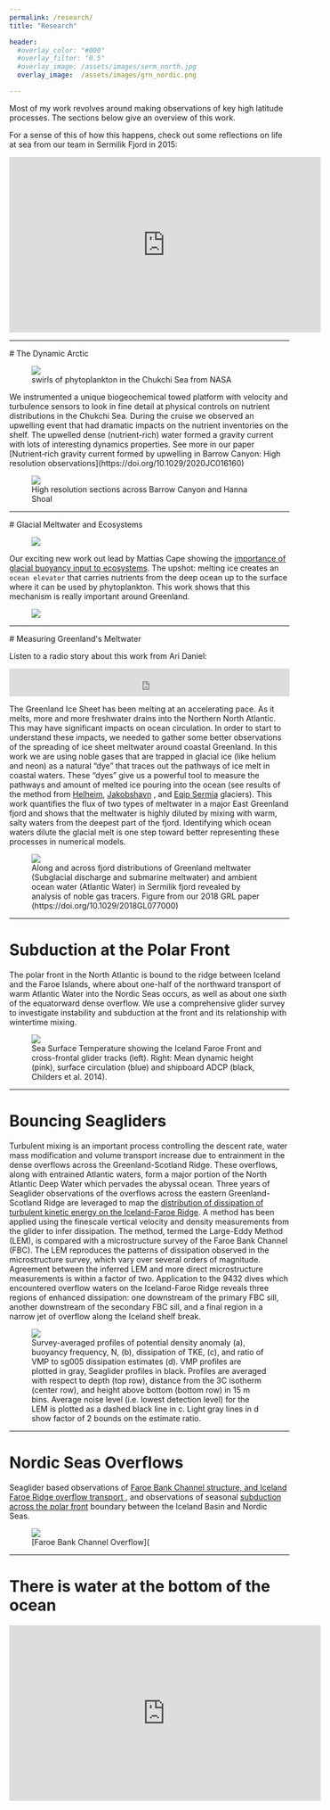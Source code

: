 ```yaml
---
permalink: /research/
title: "Research"

header:
  #overlay_color: "#000"
  #overlay_filter: "0.5"
  #overlay_image: /assets/images/serm_north.jpg
  overlay_image:  /assets/images/grn_nordic.png

---
```


Most of my work revolves around making observations of key high latitude processes. The sections below give an overview of this work.

For a sense of this of how this happens, check out some reflections on life at sea from our team in Sermilik Fjord in 2015:

<iframe width="560" height="315" src="https://www.youtube.com/embed/UjsAtunkIc0?rel=0&amp;showinfo=0" frameborder="0" allow="autoplay; encrypted-media" allowfullscreen></iframe>



<br>

<hr width="100%" size="10" noshade>
# The Dynamic Arctic

<figure >
    <img src="/assets/images/chukchi_oli_2018169_crop.jpg">
    <figcaption> swirls of phytoplankton in the Chukchi Sea from NASA  </figcaption>
</figure>
We instrumented a unique biogeochemical towed platform with velocity and turbulence sensors to look in fine detail at physical controls on nutrient distributions in the Chukchi Sea. During the cruise we observed an upwelling event that had dramatic impacts on the nutrient inventories on the shelf. The upwelled dense (nutrient-rich) water formed a gravity current with lots of interesting dynamics properties. See more in our paper [Nutrient‐rich gravity current formed by upwelling in Barrow Canyon: High resolution observations](https://doi.org/10.1029/2020JC016160)

<figure >
    <img src="/assets/images/BC_BHS.png">
    <figcaption> High resolution sections across Barrow Canyon and Hanna Shoal  </figcaption>
</figure>




<hr width="100%" size="10" noshade>
# Glacial Meltwater and Ecosystems

<figure class="half" >
    <img  src="/assets/images/nat_geo_cover.png">
    <figcaption>   </figcaption>
</figure>

Our exciting new work out lead by Mattias Cape showing the [importance of glacial buoyancy input to ecosystems](https://www.nature.com/articles/s41561-018-0268-4). The upshot: melting ice creates an `ocean elevator` that carries nutrients from the deep ocean up to the surface where it can be used by phytoplankton. This work shows that this mechanism is really important around Greenland.


<figure  >
    <img  src="/assets/images/serm15.jpg">
    <figcaption>   </figcaption>
</figure>


<hr width="100%" size="10" noshade>
# Measuring Greenland's Meltwater

Listen to a radio story about this work from Ari Daniel:
<iframe frameborder="0"  src="https://www.pri.org/node/87037/embedded" height="50" width="100%"></iframe>

<br>

The Greenland Ice Sheet has been melting at an accelerating pace. As it melts, more and more freshwater drains into the Northern North Atlantic. This may have significant impacts on ocean circulation. In order to start to understand these impacts, we needed to gather some better observations of the spreading of ice sheet meltwater around coastal Greenland. In this work we are using noble gases that are trapped in glacial ice (like helium and neon) as a natural “dye” that traces out the pathways of ice melt in coastal waters. These “dyes” give us a powerful tool to measure the pathways and amount of melted ice pouring into the ocean (see results of the method from [Helheim](https://doi.org/10.1029/2018GL077000), [Jakobshavn](https://doi.org/10.1017/aog.2017.19) , and [Eqip Sermia](https://doi.org/10.1002/2015GL065003) glaciers). This work quantifies the flux of two types of meltwater in a major East Greenland fjord and shows that the meltwater is highly diluted by mixing with warm, salty waters from the deepest part of the fjord. Identifying which ocean waters dilute the glacial melt is one step toward better representing these processes in numerical models.

<figure >
    <img src="/assets/images/watermass_sections_alt3.png">
    <figcaption> Along and across fjord distributions of Greenland meltwater (Subglacial discharge and submarine meltwater) and ambient ocean water (Atlantic Water) in Sermilik fjord revealed by analysis of noble gas tracers. Figure from our 2018 GRL paper (https://doi.org/10.1029/2018GL077000) </figcaption>
</figure>


<hr width="100%" size="10" noshade>

# Subduction at the Polar Front

The polar front in the North Atlantic is bound to the ridge between Iceland and the Faroe Islands, where about one-half of the northward transport of warm Atlantic Water into the Nordic Seas occurs, as well as about one sixth of the equatorward dense overflow. We use a comprehensive glider survey to investigate instability and subduction at the front and its relationship with wintertime mixing.

<figure >
    <img src="/assets/images/IFR-aw-pathways_5.png">
    <figcaption> Sea Surface Temperature showing the Iceland Faroe Front and cross-frontal glider tracks (left). Right: Mean dynamic height (pink), surface circulation (blue) and shipboard ADCP (black, Childers et al. 2014).  </figcaption>
</figure>


<hr width="100%" size="10" noshade>

# Bouncing Seagliders


Turbulent mixing is an important process controlling the descent rate, water mass modification and volume transport increase due to entrainment in the dense overflows across the Greenland-Scotland Ridge. These overflows, along with entrained Atlantic waters, form a major portion of the North Atlantic Deep Water which pervades the abyssal ocean. Three years of Seaglider observations of the overflows across the eastern Greenland-Scotland Ridge are leveraged to map the [distribution of dissipation of turbulent kinetic energy on the Iceland-Faroe Ridge]( https://doi.org/10.1175/JPO-D-12-094.1). A method has been applied using the finescale vertical velocity and density measurements from the glider to infer dissipation. The method, termed the Large-Eddy Method (LEM), is compared with a microstructure survey of the Faroe Bank Channel (FBC). The LEM reproduces the patterns of dissipation observed in the microstructure survey, which vary over several orders of magnitude. Agreement between the inferred LEM and more direct microstructure measurements is within a factor of two. Application to the 9432 dives which encountered overflow waters on the Iceland-Faroe Ridge reveals three regions of enhanced dissipation: one downstream of the primary FBC sill, another downstream of the secondary FBC sill, and a final region in a narrow jet of overflow along the Iceland shelf break.

<figure >
    <img src="/assets/images/3x3_SA_prof.png">
    <figcaption> Survey-averaged profiles of potential density anomaly (a), buoyancy frequency, N, (b), dissipation of TKE, (c), and ratio of VMP to sg005 dissipation estimates (d). VMP profiles are plotted in gray, Seaglider profiles in black. Profiles are averaged with respect to depth (top row), distance from the 3C isotherm (center row), and height above bottom (bottom row) in 15 m bins. Average noise level (i.e. lowest detection level) for the LEM is plotted as a dashed black line in c. Light gray lines in d show factor of 2 bounds on the estimate ratio. </figcaption>
</figure>

<hr width="100%" size="10" noshade>

# Nordic Seas Overflows

Seaglider based observations of [Faroe Bank Channel structure, and Iceland Faroe Ridge overflow transport ](https://doi.org/10.1175/JPO-D-13-029.1), and observations of seasonal [subduction across the polar front](https://doi.org/10.1002/2015JC011501) boundary between the Iceland Basin and Nordic Seas.  

<figure >
    <img src="/assets/images/fbc_mapped_thickness.png">
    <figcaption> [Faroe Bank Channel Overflow](  </figcaption>
</figure>

<hr width="100%" size="10" noshade>

# There is water at the bottom of the ocean
<iframe width="560" height="315" src="https://www.youtube.com/embed/TGofoH9RDEA?rel=0&amp;showinfo=0&amp;start=152" frameborder="0" allow="autoplay; encrypted-media" allowfullscreen></iframe>
